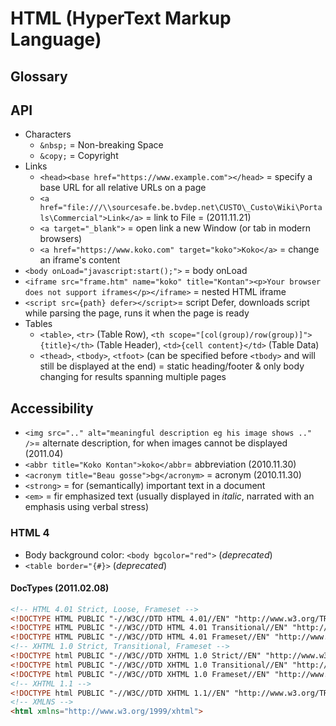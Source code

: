 # HTML (HyperText Markup Language)

## Glossary

## API

* Characters
  * `&nbsp;` = Non-breaking Space
  * `&copy;` = Copyright
* Links
  * `<head><base href="https://www.example.com"></head>` = specify a base URL for all relative URLs on a page
  * `<a href="file:///\\sourcesafe.be.bvdep.net\CUSTO\_Custo\Wiki\Portals\Commercial">Link</a>` = link to File =  (2011.11.21)
  * `<a target="_blank">` = open link a new Window (or tab in modern browsers)
  * `<a href="https://www.koko.com" target="koko">Koko</a>` = change an iframe's content
* `<body onLoad="javascript:start();">` = body onLoad
* `<iframe src="frame.htm" name="koko" title="Kontan"><p>Your browser does not support iframes</p></iframe>` = nested HTML iframe
* `<script src={path} defer></script>`= script Defer, downloads script while parsing the page, runs it when the page is ready
* Tables
  * `<table>`, `<tr>` (Table Row), `<th scope="[col(group)/row(group)]">{title}</th>` (Table Header), `<td>{cell content}</td>` (Table Data)
  * `<thead>`, `<tbody>`, `<tfoot>` (can be specified before `<tbody>` and will still be displayed at the end) = static heading/footer & only body changing for results spanning multiple pages

## Accessibility

* `<img src=".." alt="meaningful description eg his image shows .." />`= alternate description, for when images cannot be displayed (2011.04)
* `<abbr title="Koko Kontan">koko</abbr`= abbreviation (2010.11.30)
* `<acronym title="Beau gosse">bg</acronym>` = acronym (2010.11.30)
* `<strong>` = for (semantically) important text in a document
* `<em>` = fir emphasized text (usually displayed in _italic_, narrated with an emphasis using verbal stress)

### HTML 4

* Body background color: `<body bgcolor="red">` (_deprecated_)
* `<table border="{#}>` (_deprecated_)

#### DocTypes (2011.02.08)

```HTML
<!-- HTML 4.01 Strict, Loose, Frameset -->
<!DOCTYPE HTML PUBLIC "-//W3C//DTD HTML 4.01//EN" "http://www.w3.org/TR/html4/strict.dtd">
<!DOCTYPE HTML PUBLIC "-//W3C//DTD HTML 4.01 Transitional//EN" "http://www.w3.org/TR/html4/loose.dtd">
<!DOCTYPE HTML PUBLIC "-//W3C//DTD HTML 4.01 Frameset//EN" "http://www.w3.org/TR/html4/frameset.dtd">
<!-- XHTML 1.0 Strict, Transitional, Frameset -->
<!DOCTYPE html PUBLIC "-//W3C//DTD XHTML 1.0 Strict//EN" "http://www.w3.org/TR/xhtml1/DTD/xhtml1-strict.dtd">
<!DOCTYPE html PUBLIC "-//W3C//DTD XHTML 1.0 Transitional//EN" "http://www.w3.org/TR/xhtml1/DTD/xhtml1-transitional.dtd">
<!DOCTYPE html PUBLIC "-//W3C//DTD XHTML 1.0 Frameset//EN" "http://www.w3.org/TR/xhtml1/DTD/xhtml1-frameset.dtd">
<!-- XHTML 1.1 -->
<!DOCTYPE html PUBLIC "-//W3C//DTD XHTML 1.1//EN" "http://www.w3.org/TR/xhtml11/DTD/xhtml11.dtd">
<!-- XMLNS -->
<html xmlns="http://www.w3.org/1999/xhtml">
```
